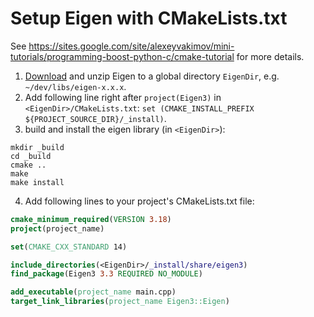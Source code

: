 # Setup Eigen with CMakeLists.txt
See https://sites.google.com/site/alexeyvakimov/mini-tutorials/programming-boost-python-c/cmake-tutorial for more details.

1. [Download](https://gitlab.com/libeigen/eigen/-/releases) and unzip Eigen to a global directory `EigenDir`, e.g. `~/dev/libs/eigen-x.x.x`.
2. Add following line right after `project(Eigen3)` in `<EigenDir>/CMakeLists.txt`: `set (CMAKE_INSTALL_PREFIX ${PROJECT_SOURCE_DIR}/_install)`.
3. build and install the eigen library (in `<EigenDir>`):
```shell script
mkdir _build
cd _build
cmake ..
make
make install
```
4. Add following lines to your project's CMakeLists.txt file:
```cmake
cmake_minimum_required(VERSION 3.18)
project(project_name)

set(CMAKE_CXX_STANDARD 14)

include_directories(<EigenDir>/_install/share/eigen3)
find_package(Eigen3 3.3 REQUIRED NO_MODULE)

add_executable(project_name main.cpp)
target_link_libraries(project_name Eigen3::Eigen)
```